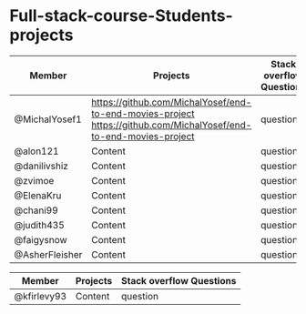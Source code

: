 # Full-stack-course-Students-projects



Member | Projects | Stack overflow Questions
------------ | ------------- | -------------
@MichalYosef1 | https://github.com/MichalYosef/end-to-end-movies-project <br> https://github.com/MichalYosef/end-to-end-movies-project | question
@alon121 | Content | question
@danilivshiz | Content | question
@zvimoe | Content| question
@ElenaKru | Content | question
@chani99 | Content | question
@judith435 | Content | question
@faigysnow | Content| question
@AsherFleisher | Content| question


Member | Projects | Stack overflow Questions
------------ | ------------- | -------------
@kfirlevy93 | Content| question


